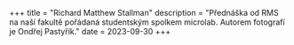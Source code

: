 +++
title = "Richard Matthew Stallman"
description = "Přednáška od RMS na naší fakultě pořádaná studentským spolkem microlab. Autorem fotografí je Ondřej Pastyřík."
date = 2023-09-30
+++
